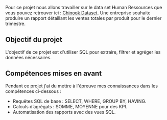 Pour ce projet nous allons travailler sur le data set Human Ressources que vous pouvez retrouver ici : <a href=https://github.com/lerocha/chinook-database>Chinook Dataset</a>.
Une entreprise souhaite produire un rapport détaillant les ventes totales par produit pour le dernier trimestre.

## Objectif du projet
L'objectif de ce projet est d'utiliser SQL pour extraire, filtrer et agréger les données nécessaires.

## Compétences mises en avant
Pendant ce projet j'ai du mettre à l'épreuve mes connaissances dans les compétences ci-dessous :
   - Requêtes SQL de base : SELECT, WHERE, GROUP BY, HAVING.
   - Calculs d’agrégats : SOMME, MOYENNE pour des KPI.
   -  Automatisation des rapports avec des vues SQL.
